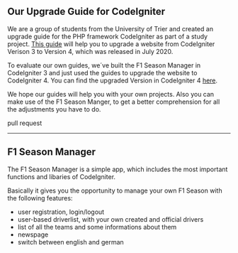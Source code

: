 ## Our Upgrade Guide for CodeIgniter

We are a group of students from the University of Trier and created an upgrade guide for the PHP framework CodeIgniter as part of a study project. [This guide](http://docs.codeigniter.jjzjoiczfy-ewx3lzpzk4zq.p.runcloud.link/installation/upgrade_4xx.html) will help you to upgrade a website from CodeIgniter Verison 3 to Version 4, which was released in July 2020.
 
To evaluate our own guides, we´ve built the F1 Season Manager in CodeIgniter 3 and just used the guides to upgrade the website to CodeIgniter 4. You can find the upgraded Version in CodeIgniter 4 [here](https://github.com/FlorianNelles/CI4-Example_F1-Season-Manager).

We hope our guides will help you with your own projects. Also you can make use of the F1 Season Manger, to get a better comprehension for all the adjustments you have to do.

pull request

---

## F1 Season Manager

The F1 Season Manager is a simple app, which includes the most important functions and libaries of CodeIgniter. 

Basically it gives you the opportunity to manage your own F1 Season with the following features:
- user registration, login/logout
- user-based driverlist, with your own created and official drivers
- list of all the teams and some informations about them
- newspage
- switch between english and german
